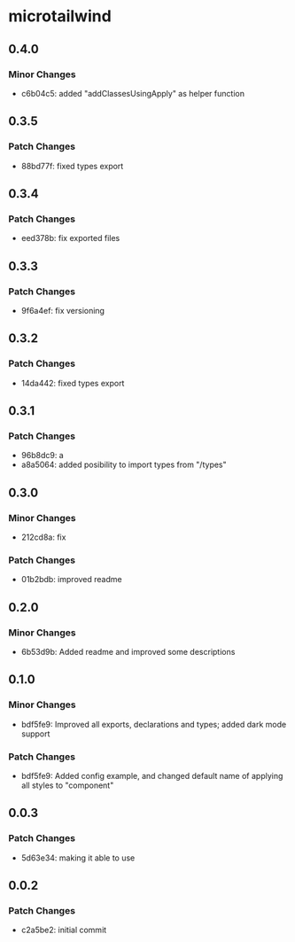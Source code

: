 # microtailwind

## 0.4.0

### Minor Changes

- c6b04c5: added "addClassesUsingApply" as helper function

## 0.3.5

### Patch Changes

- 88bd77f: fixed types export

## 0.3.4

### Patch Changes

- eed378b: fix exported files

## 0.3.3

### Patch Changes

- 9f6a4ef: fix versioning

## 0.3.2

### Patch Changes

- 14da442: fixed types export

## 0.3.1

### Patch Changes

- 96b8dc9: a
- a8a5064: added posibility to import types from "/types"

## 0.3.0

### Minor Changes

- 212cd8a: fix

### Patch Changes

- 01b2bdb: improved readme

## 0.2.0

### Minor Changes

- 6b53d9b: Added readme and improved some descriptions

## 0.1.0

### Minor Changes

- bdf5fe9: Improved all exports, declarations and types; added dark mode support

### Patch Changes

- bdf5fe9: Added config example, and changed default name of applying all styles to "component"

## 0.0.3

### Patch Changes

- 5d63e34: making it able to use

## 0.0.2

### Patch Changes

- c2a5be2: initial commit
